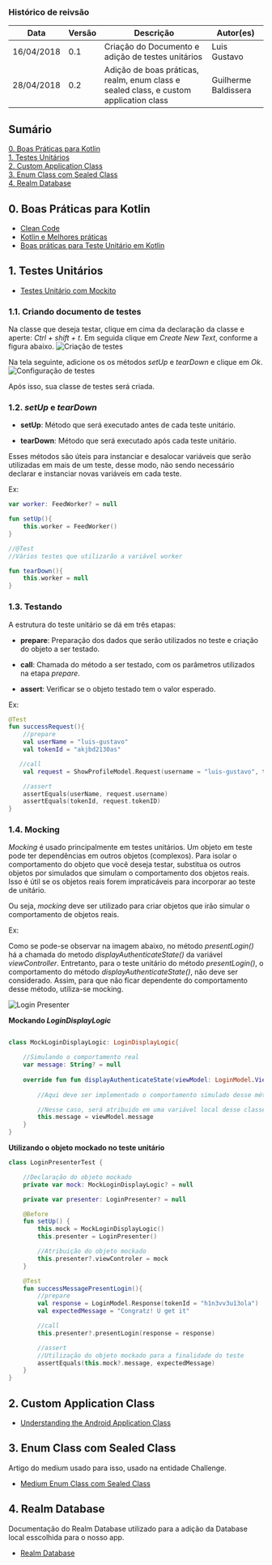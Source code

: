 ### Histórico de reivsão

| Data | Versão | Descrição | Autor(es) |
| -----|--------|-----------|-----------|
| 16/04/2018 | 0.1 | Criação do Documento e adição de testes unitários | Luis Gustavo |
| 28/04/2018 | 0.2 | Adição de boas práticas, realm, enum class e sealed class, e custom application class | Guilherme Baldissera |


## Sumário

[0. Boas Práticas para Kotlin](#0-boas-práticas-para-kotlin)  
[1. Testes Unitários](#1-testes-unitários)  
[2. Custom Application Class](#2-custom-application-class)  
[3. Enum Class com Sealed Class](#3-enum-class-com-sealed-class)  
[4. Realm Database](#4-realm-database) 


## 0. Boas Práticas para Kotlin

- [Clean Code](https://blog.philipphauer.de/clean-code-kotlin/)
- [Kotlin e Melhores práticas](https://blog.philipphauer.de/idiomatic-kotlin-best-practices/)
- [Boas práticas para Teste Unitário em Kotlin](https://blog.philipphauer.de/best-practices-unit-testing-kotlin/)

## 1. Testes Unitários

- [Testes Unitário com Mockito](https://developer.android.com/training/testing/unit-testing/local-unit-tests?hl=pt-br)

### 1.1. Criando documento de testes

Na classe que deseja testar, clique em cima da declaração da classe e aperte: *Ctrl + shift + t*. Em seguida clique em *Create New Text*, conforme a figura abaixo.
![Criação de testes](https://i.imgur.com/bmNmfMp.png)

Na tela seguinte, adicione os os métodos *setUp* e *tearDown* e clique em *Ok*.
![Configuração de testes](https://i.imgur.com/CUJaUB7.png)

Após isso, sua classe de testes será criada.

### 1.2. *setUp* e *tearDown*

* **setUp**: Método que será executado antes de cada teste unitário.

* **tearDown**: Método que será executado após cada teste unitário.

Esses métodos são úteis para instanciar e desalocar variáveis que serão utilizadas em mais de um teste, desse modo, não sendo necessário declarar e instanciar novas variáveis em cada teste.

Ex:

```Kotlin
var worker: FeedWorker? = null

fun setUp(){
    this.worker = FeedWorker()
}

//@Test
//Vários testes que utilizarão a variável worker

fun tearDown(){
    this.worker = null
}

```

### 1.3. Testando

A estrutura do teste unitário se dá em três etapas:

* **prepare**: Preparação dos dados que serão utilizados no teste e criação do objeto a ser testado.

* **call**: Chamada do método a ser testado, com os parâmetros utilizados na etapa *prepare*.

* **assert**: Verificar se o objeto testado tem o valor esperado.

Ex:

```Kotlin
@Test
fun successRequest(){
    //prepare
    val userName = "luis-gustavo"
    val tokenId = "akjbd2130as"

   //call
    val request = ShowProfileModel.Request(username = "luis-gustavo", tokenID = "akjbd2130as")

    //assert
    assertEquals(userName, request.username)
    assertEquals(tokenId, request.tokenID)
}
```

### 1.4. Mocking

*Mocking* é usado principalmente em testes unitários. Um objeto em teste pode ter dependências em outros objetos (complexos). Para isolar o comportamento do objeto que você deseja testar, substitua os outros objetos por simulados que simulam o comportamento dos objetos reais. Isso é útil se os objetos reais forem impraticáveis ​​para incorporar ao teste de unitário.

Ou seja, *mocking* deve ser utilizado para criar objetos que irão simular o comportamento de objetos reais.

Ex: 

Como se pode-se observar na imagem abaixo, no método *presentLogin()* há a chamada do metodo *displayAuthenticateState()* da variável *viewController*. Entretanto, para o teste unitário do método *presentLogin()*, o comportamento do método *displayAuthenticateState()*, não deve ser considerado. Assim, para que não ficar dependente do comportamento desse método, utiliza-se mocking.

![Login Presenter](https://i.imgur.com/d3aOrAr.png)


**Mockando *LoginDisplayLogic***
```Kotlin

class MockLoginDisplayLogic: LoginDisplayLogic{

    //Simulando o comportamento real
    var message: String? = null
    
    override fun fun displayAuthenticateState(viewModel: LoginModel.ViewModel){
        
        //Aqui deve ser implementado o comportamento simulado desse método

        //Nesse caso, será atribuido em uma variável local desse classe, a mensagem que vem como parâmetro desse método
        this.message = viewModel.message
    }
}
```

**Utilizando o objeto mockado no teste unitário**

```Kotlin
class LoginPresenterTest {

    //Declaração do objeto mockado
    private var mock: MockLoginDisplayLogic? = null

    private var presenter: LoginPresenter? = null

    @Before
    fun setUp() {
        this.mock = MockLoginDisplayLogic()
        this.presenter = LoginPresenter()

        //Atribuição do objeto mockado
        this.presenter?.viewControler = mock
    }

    @Test
    fun successMessagePresentLogin(){
        //prepare
        val response = LoginModel.Response(tokenId = "h1n3vv3u13ola")
        val expectedMessage = "Congratz! U get it"

        //call
        this.presenter?.presentLogin(response = response)

        //assert
        //Utilização do objeto mockado para a finalidade do teste
        assertEquals(this.mock?.message, expectedMessage)
    }
}
```

## 2. Custom Application Class

- [Understanding the Android Application Class](https://github.com/codepath/android_guides/wiki/Understanding-the-Android-Application-Class)

## 3. Enum Class com Sealed Class

Artigo do medium usado para isso, usado na entidade Challenge.
- [Medium Enum Class com Sealed Class](https://medium.com/@arturogdg/creating-enums-with-associated-data-in-kotlin-d9e2cdcf4a99)


## 4. Realm Database

Documentação do Realm Database utilizado para a adição da Database local esscolhida para o nosso app.
- [Realm Database](https://realm.io/docs/java/latest)

